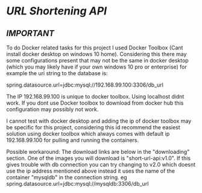 # **_URL Shortening API_**

## **_IMPORTANT_**
To do Docker related tasks for this project I used Docker Toolbox (Cant install docker desktop on windows 10 home). Considering this there may some configurations
present that may not be the same in docker desktop (which you may likely have if your own windows 10 pro or enterprise) for example the uri string to the database is:

spring.datasource.url=jdbc:mysql://192.168.99.100:3306/db_url

The IP 192.168.99.100 is unique to docker toolbox. Using localhost didnt work. If you dont use Docker toolbox to download from docker hub this configuration
may possibly not work. 
	
I cannot test with docker desktop and adding the ip of docker toolbox may be specific for this project, considering this id recommend the easiest solution using docker
toolbox which always comes with default ip 192.168.99.100 for pulling and running the containers.	
	
Possible workaround:
The download links are below in the "downloading" section. One of the images you will download is "short-url-api:v1.0". If this gives trouble with db connection you can 	 try changing to v2.0 which doesnt use the ip address mentioned above instead it uses the name of the container "mysqldb" in the connection string. 
eg spring.datasource.url=jdbc:mysql://mysqldb:3306/db_url
